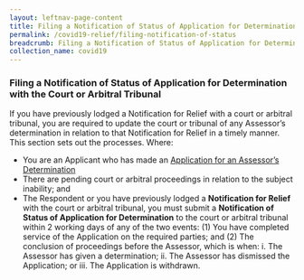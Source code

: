 ```yaml
---
layout: leftnav-page-content
title: Filing a Notification of Status of Application for Determination with the Court or Arbitral Tribunal 
permalink: /covid19-relief/filing-notification-of-status
breadcrumb: Filing a Notification of Status of Application for Determination with the Court or Arbitral Tribunal 
collection_name: covid19
---
```

### Filing a Notification of Status of Application for Determination with the Court or Arbitral Tribunal  ### 

If you have previously lodged a Notification for Relief with a court or arbitral tribunal, you are required to update the court or tribunal of any Assessor’s determination in relation to that Notification for Relief in a timely manner.  This section sets out the processes.
Where: 
* You are an Applicant who has made an [Application for an Assessor’s Determination](/covid19-relief/application-for-assessor)
* There are pending court or arbitral proceedings in relation to the subject inability; and
* The Respondent or you have previously lodged a <b>Notification for Relief</b> with the court or arbitral tribunal, 
you must submit a <b>Notification of Status of Application for Determination</b> to the court or arbitral tribunal within 2 working days of any of the two events: 
(1) You have completed service of the Application on the required parties; and
(2) The conclusion of proceedings before the Assessor, which is when: 
i. The Assessor has given a determination;
ii. The Assessor has dismissed the Application; or
iii. The Application is withdrawn. 


